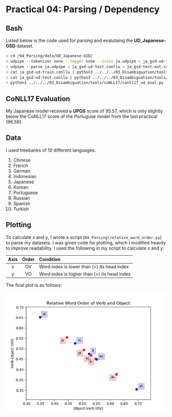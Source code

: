 # Practical 04: Parsing / Dependency
## Bash
Listed below is the code used for parsing and evalutaing the **UD_Japanese-GSD** dataset.
```bash
> cd /04_Parsing/data/UD_Japanese-GSD/
> udpipe --tokenizer none --tagger none --train ja.udpipe < ja_gsd-ud-train.conllu
> udpipe --parse ja.udpipe < ja_gsd-ud-test.conllu > ja_gsd-test-out.conllu
> cat ja_gsd-ud-train.conllu | python3 ../../../03_Disambiguation/tools/conllu-perceptron-tagger/tagger.py -t ja-ud.dat
> cat ja_gsd-ud-test.conllu | python3 ../../../03_Disambiguation/tools/conllu-perceptron-tagger/tagger.py ja-ud.dat > ja-ud-test.out
> python3 ../../../03_Disambiguation/tools/coNLL17/conll17_ud_eval.py --verbose ja_gsd-ud-test.conllu ja-ud-test.out
```

## CoNLL17 Evaluation
My Japanese model received a **UPOS** score of 95.57, which is only slightly below the CoNLL17 score of the Portuguse
model from the last practical (96.56).

## Data
I used treebanks of 10 different languages:
1. Chinese
2. French
3. German
4. Indonesian
5. Japanese
6. Korean
7. Portuguese
8. Russian
9. Spanish
10. Turkish

## Plotting
To calculate *x* and *y*, I wrote a script (```04_Parsing\relative_word_order.py```) to parse my datasets. 
I was given code for plotting, which I modified heavily to improve readability. I used the following in my script
to calculate *x* and *y*:

| Axis | Order | Condition                                    |
|:----:|:-----:|:--------------------------------------------|
| x    | OV    | Word index is lower than (<) its head index  |
| y    | VO    | Word index is higher than (>) its head index |
  
The final plot is as follows:

![rwo](./report_assets/rwo.png)
